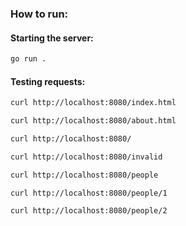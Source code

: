 ### How to run:

#### Starting the server:

```bash
go run .
```

#### Testing requests:

```bash
curl http://localhost:8080/index.html
```

```bash
curl http://localhost:8080/about.html
```

```bash
curl http://localhost:8080/
```

```bash
curl http://localhost:8080/invalid
```

```bash
curl http://localhost:8080/people
```

```bash
curl http://localhost:8080/people/1
```

```bash
curl http://localhost:8080/people/2
```
